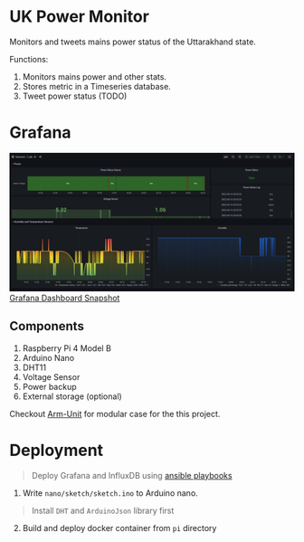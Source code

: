 # UK Power Monitor

Monitors and tweets mains power status of the Uttarakhand state.

Functions: 
1. Monitors mains power and other stats. 
2. Stores metric in a Timeseries database.
3. Tweet power status (TODO)

# Grafana
![img.png](img.png)
[Grafana Dashboard Snapshot](https://snapshots.raintank.io/dashboard/snapshot/EjkITqt85gGjJwfb2tf07lsEDsm3M5hs)

## Components
1. Raspberry Pi 4 Model B
2. Arduino Nano
3. DHT11
4. Voltage Sensor
5. Power backup
6. External storage (optional)

Checkout [Arm-Unit](https://github.com/zxcV32/Arm-Unit) for modular case for the this project.

# Deployment
> Deploy Grafana and InfluxDB using [ansible playbooks](https://github.com/zxcV32/ansible-playbooks) 

1. Write `nano/sketch/sketch.ino` to Arduino nano.
  > Install `DHT` and `ArduinoJson` library first
2. Build and deploy docker container from `pi` directory
